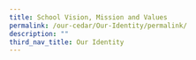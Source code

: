 ```yaml
---
title: School Vision, Mission and Values
permalink: /our-cedar/Our-Identity/permalink/
description: ""
third_nav_title: Our Identity
---
```

